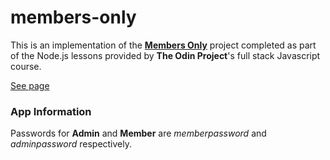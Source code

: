 # members-only

This is an implementation of the <b><a href = "https://www.theodinproject.com/courses/nodejs/lessons/members-only"> Members Only</a></b>
project completed as part of the Node.js lessons provided by <b>The Odin Project</b>'s full stack Javascript course.

<a href = "https://membersbk.herokuapp.com/"> See page</a>

### App Information
Passwords for **Admin** and **Member** are *memberpassword* and *adminpassword* respectively.
